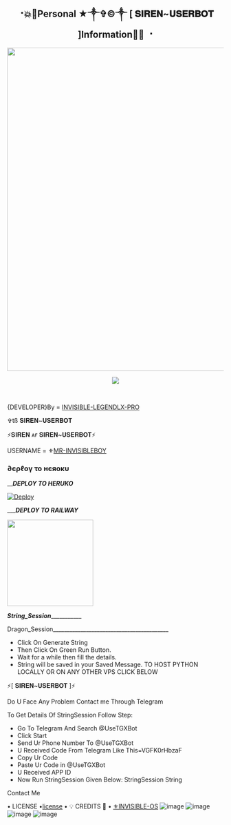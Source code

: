 <h2 align="center"><b> ⠐💥💫Personal ★༒✞︎©༒ [ 𝐒𝐈𝐑𝐄𝐍~𝐔𝐒𝐄𝐑𝐁𝐎𝐓 ]Information💫💥 ⠐ </b></h2>

<p align='Middle'><a href='https://t.me/MR_INVISIBLE_OFFICIAL'><img src='https://telegra.ph/file/dc6ca16cec3ca582ecc3f.jpg' width='750"'></a></p>

<p align="center">
  <img src="https://readme-typing-svg.herokuapp.com?color=F77247&width=420&lines=𝑨+WeLovePythonInvisibleLegendLx+Bot~𝒅𝒆𝒗𝒆𝒍𝒐𝒑𝒆𝒓+𝒇𝒓𝒐𝒎+DILHI%E2%9C%8C%EF%B8%8F;PHP%2C+Linux%2C+Hack%2C+Telethon%2C+Pyrogram%2C+Python%2C+Java%2C+Linux%E2%9D%A4%EF%B8%8F">
</p> 
<br>


{DEVELOPER}By = [INVISIBLE-LEGENDLX-PRO](https://t.me/MR_INVISIBLE_OFFICIAL)


✞︎tß 𝐒𝐈𝐑𝐄𝐍~𝐔𝐒𝐄𝐑𝐁𝐎𝐓

⚡𝐒𝐈𝐑𝐄𝐍 ᴀғ 𝐒𝐈𝐑𝐄𝐍~𝐔𝐒𝐄𝐑𝐁𝐎𝐓⚡
 
USERNAME = ⚜[MR-INVISIBLEBOY](https://github.com/MR-INVISIBLEBOY)
<h3> ∂єρℓογ το нєяοκυ </h3>

_________DEPLOY TO HERUKO_______

[![Deploy](https://www.herokucdn.com/deploy/button.svg)](https://heroku.com/deploy?template=https://github.com/MR-INVISIBLEBOY/SIREN-USERBOT)

__________DEPLOY TO RAILWAY_______

<p><a href=https://github.com/MR-INVISIBLEBOY/SIRENUSERROBOOT> <img src="https://img.shields.io/badge/Deploy%20To%20Railway-blueviolet?style=for-the-badge&logo=railway" width="200""/></a></p>


_______________String_Session__________________________


Dragon_Session__________________________________________
- Click On Generate String
- Then Click On Green Run Button.
- Wait for a while then fill the details.
 - String will be saved in your Saved Message.
TO HOST PYTHON LOCALLY OR ON ANY OTHER VPS CLICK BELOW

⚡[ 𝐒𝐈𝐑𝐄𝐍~𝐔𝐒𝐄𝐑𝐁𝐎𝐓 ]⚡

Do U Face Any Problem Contact me Through Telegram

To Get Details Of StringSession Follow Step:
- Go To Telegram And Search @UseTGXBot
- Click Start
- Send Ur Phone Number To @UseTGXBot
- U Received Code From Telegram Like This=VGFK0rHbzaF
- Copy Ur Code
- Paste Ur Code in @UseTGXBot
- U Received APP ID
- Now Run StringSession Given Below:
StringSession
String

Contact Me

• LICENSE •[license](https://https://github.com/MR-INVISIBLEBOY/SIREN-USERBOT-V9.0.8/blob/master/LICENSE)
• 💡 CREDITS 💞 •
[⚜INVISIBLE-OS](https://github.com/MR-INVISIBLEBOY)
![image](https://user-images.githubusercontent.com/87700009/133560871-e318f78b-16e7-4fe5-ad57-f1661b99f576.png)
![image](https://user-images.githubusercontent.com/87700009/133560891-ca9899ed-d95c-4050-b50a-af67790020f5.png)
![image](https://user-images.githubusercontent.com/87700009/133560924-ac05edc1-43b8-4aa3-ab56-36661d5d5b5d.png)
![image](https://user-images.githubusercontent.com/87700009/133560910-6117ba9e-9165-4fd1-8fb2-4d1ecca3c20e.png)
